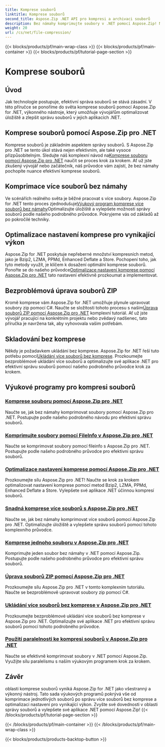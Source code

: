 ```yaml
---
title: Komprese souborů
linktitle: Komprese souborů
second_title: Aspose.Zip .NET API pro kompresi a archivaci souborů
description: Bez námahy komprimujte soubory v .NET pomocí Aspose.Zip! Naučte se krok za krokem spravovat soubory pomocí metod Bzip2, LZMA, PPMd, Deflate a Store pro optimální nastavení komprese.
weight: 20
url: /cs/net/file-compression/
---
```


{{< blocks/products/pf/main-wrap-class >}}
{{< blocks/products/pf/main-container >}}
{{< blocks/products/pf/tutorial-page-section >}}

# Komprese souborů


## Úvod

Jak technologie postupuje, efektivní správa souborů se stává zásadní. V této příručce se ponoříme do světa komprese souborů pomocí Aspose.Zip for .NET, výkonného nástroje, který umožňuje vývojářům optimalizovat úložiště a zlepšit správu souborů v jejich aplikacích .NET.

## Komprese souborů pomocí Aspose.Zip pro .NET
 Komprese souborů je základním aspektem správy souborů. S Aspose.Zip pro .NET se tento úkol stává nejen efektivním, ale také vysoce přizpůsobitelným. Sledujte náš komplexní návod na[Komprese souboru pomocí Aspose.Zip pro .NET](./compress-file/) naučit se proces krok za krokem. Ať už jste zkušený vývojář nebo začátečník, náš průvodce vám zajistí, že bez námahy pochopíte nuance efektivní komprese souborů.

## Komprimace více souborů bez námahy
 Ve scénářích reálného světa je běžné pracovat s více soubory. Aspose.Zip for .NET tento proces zjednodušuje[Výukový program komprese více souborů bez námahy](./compress-multiple-files/)Optimalizujte úložiště a vylepšete možnosti správy souborů podle našeho podrobného průvodce. Pokryjeme vás od základů až po pokročilé techniky.

## Optimalizace nastavení komprese pro vynikající výkon
 Aspose.Zip for .NET poskytuje nepřeberné množství kompresních metod, jako je Bzip2, LZMA, PPMd, Enhanced Deflate a Store. Pochopení toho, jak tyto metody využít, je klíčem k dosažení optimální komprese souborů. Ponořte se do našeho průvodce[Optimalizace nastavení komprese pomocí Aspose.Zip pro .NET](./optimizing-compression-settings/) tato nastavení efektivně prozkoumat a implementovat.

## Bezproblémová úprava souborů ZIP
 Kromě komprese vám Aspose.Zip for .NET umožňuje plynule upravovat soubory zip pomocí C#. Naučte se složitosti tohoto procesu s naším[Úprava souborů ZIP pomocí Aspose.Zip pro .NET](./modifying-zip-files/) komplexní tutoriál. Ať už jste vývojář pracující na konkrétním projektu nebo zvědavý nadšenec, tato příručka je navržena tak, aby vyhovovala vašim potřebám.

## Skladování bez komprese
Někdy je požadavkem ukládání bez komprese. Aspose.Zip for .NET řeší tuto potřebu pomocí[Ukládání více souborů bez komprese](./store-multiple-files-no-compression/). Prozkoumejte bezproblémové ukládání více souborů a optimalizujte své aplikace .NET pro efektivní správu souborů pomocí našeho podrobného průvodce krok za krokem.

## Výukové programy pro kompresi souborů
### [Komprese souboru pomocí Aspose.Zip pro .NET](./compress-file/)
Naučte se, jak bez námahy komprimovat soubory pomocí Aspose.Zip pro .NET. Postupujte podle našeho podrobného návodu pro efektivní správu souborů.
### [Komprimujte soubory pomocí FileInfo v Aspose.Zip pro .NET](./compress-files-fileinfo/)
Naučte se komprimovat soubory pomocí fileinfo s Aspose.Zip pro .NET. Postupujte podle našeho podrobného průvodce pro efektivní správu souborů.
### [Optimalizace nastavení komprese pomocí Aspose.Zip pro .NET](./optimizing-compression-settings/)
Prozkoumejte sílu Aspose.Zip pro .NET! Naučte se krok za krokem optimalizovat nastavení komprese pomocí metod Bzip2, LZMA, PPMd, Enhanced Deflate a Store. Vylepšete své aplikace .NET účinnou kompresí souborů.
### [Snadná komprese více souborů s Aspose.Zip pro .NET](./compress-multiple-files/)
Naučte se, jak bez námahy komprimovat více souborů pomocí Aspose.Zip pro .NET. Optimalizujte úložiště a vylepšete správu souborů pomocí tohoto komplexního průvodce.
### [Komprese jednoho souboru v Aspose.Zip pro .NET](./compress-single-file/)
Komprimujte jeden soubor bez námahy v .NET pomocí Aspose.Zip. Postupujte podle našeho podrobného průvodce pro efektivní správu souborů.
### [Úprava souborů ZIP pomocí Aspose.Zip pro .NET](./modifying-zip-files/)
Prozkoumejte sílu Aspose.Zip pro .NET v tomto komplexním tutoriálu. Naučte se bezproblémově upravovat soubory zip pomocí C#.
### [Ukládání více souborů bez komprese v Aspose.Zip pro .NET](./store-multiple-files-no-compression/)
Prozkoumejte bezproblémové ukládání více souborů bez komprese v Aspose.Zip pro .NET. Optimalizujte své aplikace .NET pro efektivní správu souborů pomocí tohoto podrobného průvodce.
### [Použití paralelnosti ke kompresi souborů v Aspose.Zip pro .NET](./using-parallelism-compress-files/)
Naučte se efektivně komprimovat soubory v .NET pomocí Aspose.Zip. Využijte sílu paralelismu s naším výukovým programem krok za krokem.

## Závěr
oblasti komprese souborů vyniká Aspose.Zip for .NET jako všestranný a výkonný nástroj. Tato sada výukových programů pokrývá vše od komprimace jednotlivých souborů po správu více souborů bez komprese a optimalizaci nastavení pro vynikající výkon. Zvyšte své dovednosti v oblasti správy souborů a vylepšete své aplikace .NET pomocí Aspose.Zip!
{{< /blocks/products/pf/tutorial-page-section >}}

{{< /blocks/products/pf/main-container >}}
{{< /blocks/products/pf/main-wrap-class >}}

{{< blocks/products/products-backtop-button >}}
